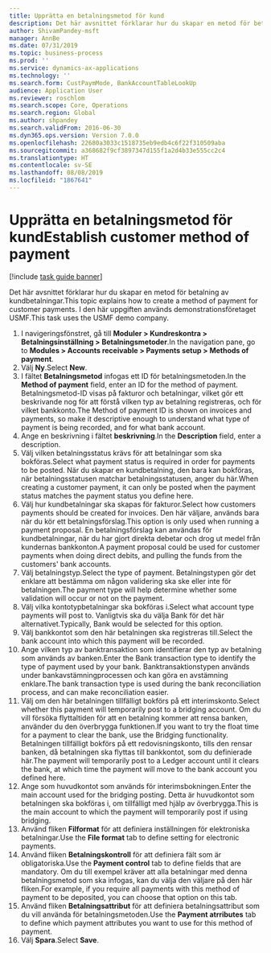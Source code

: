 ```yaml
---
title: Upprätta en betalningsmetod för kund
description: Det här avsnittet förklarar hur du skapar en metod för betalning av kundbetalningar.
author: ShivamPandey-msft
manager: AnnBe
ms.date: 07/31/2019
ms.topic: business-process
ms.prod: ''
ms.service: dynamics-ax-applications
ms.technology: ''
ms.search.form: CustPaymMode, BankAccountTableLookUp
audience: Application User
ms.reviewer: roschlom
ms.search.scope: Core, Operations
ms.search.region: Global
ms.author: shpandey
ms.search.validFrom: 2016-06-30
ms.dyn365.ops.version: Version 7.0.0
ms.openlocfilehash: 22680a3033c1518735eb9edb4c6f22f310509aba
ms.sourcegitcommit: a368682f9cf3897347d155f1a2d4b33e555cc2c4
ms.translationtype: HT
ms.contentlocale: sv-SE
ms.lasthandoff: 08/08/2019
ms.locfileid: "1867641"
---
```

# <a name="establish-customer-method-of-payment"></a><span data-ttu-id="7761b-103">Upprätta en betalningsmetod för kund</span><span class="sxs-lookup"><span data-stu-id="7761b-103">Establish customer method of payment</span></span>

[!include [task guide banner](../../includes/task-guide-banner.md)]

<span data-ttu-id="7761b-104">Det här avsnittet förklarar hur du skapar en metod för betalning av kundbetalningar.</span><span class="sxs-lookup"><span data-stu-id="7761b-104">This topic explains how to create a method of payment for customer payments.</span></span> <span data-ttu-id="7761b-105">I den här uppgiften används demonstrationsföretaget USMF.</span><span class="sxs-lookup"><span data-stu-id="7761b-105">This task uses the USMF demo company.</span></span>

1. <span data-ttu-id="7761b-106">I navigeringsfönstret, gå till **Moduler > Kundreskontra > Betalningsinställning > Betalningsmetoder**.</span><span class="sxs-lookup"><span data-stu-id="7761b-106">In the navigation pane, go to **Modules > Accounts receivable > Payments setup > Methods of payment**.</span></span>
2. <span data-ttu-id="7761b-107">Välj **Ny**.</span><span class="sxs-lookup"><span data-stu-id="7761b-107">Select **New**.</span></span>
3. <span data-ttu-id="7761b-108">I fältet  **Betalningsmetod** infogas ett ID för betalningsmetoden.</span><span class="sxs-lookup"><span data-stu-id="7761b-108">In the **Method of payment** field, enter an ID for the method of payment.</span></span> <span data-ttu-id="7761b-109">Betalningsmetod-ID visas på fakturor och betalningar, vilket gör ett beskrivande nog för att förstå vilken typ av betalning registreras, och för vilket bankkonto.</span><span class="sxs-lookup"><span data-stu-id="7761b-109">The Method of payment ID is shown on invoices and payments, so make it descriptive enough to understand what type of payment is being recorded, and for what bank account.</span></span>  
4. <span data-ttu-id="7761b-110">Ange en beskrivning i fältet **beskrivning**.</span><span class="sxs-lookup"><span data-stu-id="7761b-110">In the **Description** field, enter a description.</span></span>
5. <span data-ttu-id="7761b-111">Välj vilken betalningsstatus krävs för att betalningar som ska bokföras.</span><span class="sxs-lookup"><span data-stu-id="7761b-111">Select what payment status is required in order for payments to be posted.</span></span> <span data-ttu-id="7761b-112">När du skapar en kundbetalning, den bara kan bokföras, när betalningsstatusen matchar betalningsstatusen, anger du här.</span><span class="sxs-lookup"><span data-stu-id="7761b-112">When creating a customer payment, it can only be posted when the payment status matches the payment status you define here.</span></span>  
6. <span data-ttu-id="7761b-113">Välj hur kundbetalningar ska skapas för fakturor.</span><span class="sxs-lookup"><span data-stu-id="7761b-113">Select how customers payments should be created for invoices.</span></span> <span data-ttu-id="7761b-114">Den här väljare, används bara när du kör ett betalningsförslag.</span><span class="sxs-lookup"><span data-stu-id="7761b-114">This option is only used when running a payment proposal.</span></span> <span data-ttu-id="7761b-115">En betalningsförslag kan användas för kundbetalningar, när du har gjort direkta debetar och drog ut medel från kundernas bankkonton.</span><span class="sxs-lookup"><span data-stu-id="7761b-115">A payment proposal could be used for customer payments when doing direct debits, and pulling the funds from the customers' bank accounts.</span></span>  
7. <span data-ttu-id="7761b-116">Välj betalningstyp.</span><span class="sxs-lookup"><span data-stu-id="7761b-116">Select the type of payment.</span></span> <span data-ttu-id="7761b-117">Betalningstypen gör det enklare att bestämma om någon validering ska ske eller inte för betalningen.</span><span class="sxs-lookup"><span data-stu-id="7761b-117">The payment type will help determine whether some validation will occur or not on the payment.</span></span>  
8. <span data-ttu-id="7761b-118">Välj vilka kontotypbetalningar ska bokföras i.</span><span class="sxs-lookup"><span data-stu-id="7761b-118">Select what account type payments will post to.</span></span> <span data-ttu-id="7761b-119">Vanligtvis ska du välja Bank för det här alternativet.</span><span class="sxs-lookup"><span data-stu-id="7761b-119">Typically, Bank would be selected for this option.</span></span>  
9. <span data-ttu-id="7761b-120">Välj bankkontot som den här betalningen ska registreras till.</span><span class="sxs-lookup"><span data-stu-id="7761b-120">Select the bank account into which this payment will be recorded.</span></span>
10. <span data-ttu-id="7761b-121">Ange vilken typ av banktransaktion som identifierar den typ av betalning som används av banken.</span><span class="sxs-lookup"><span data-stu-id="7761b-121">Enter the Bank transaction type to identify the type of payment used by your bank.</span></span> <span data-ttu-id="7761b-122">Banktransaktionstypen används under bankavstämningprocessen och kan göra en avstämning enklare.</span><span class="sxs-lookup"><span data-stu-id="7761b-122">The bank transaction type is used during the bank reconciliation process, and can make reconciliation easier.</span></span>  
11. <span data-ttu-id="7761b-123">Välj om den här betalningen tillfälligt bokförs på ett interimskonto.</span><span class="sxs-lookup"><span data-stu-id="7761b-123">Select whether this payment will temporarily post to a bridging account.</span></span> <span data-ttu-id="7761b-124">Om du vill försöka flyttaltiden för att en betalning kommer att rensa banken, använder du den överbrygga funktionen.</span><span class="sxs-lookup"><span data-stu-id="7761b-124">If you want to try the float time for a payment to clear the bank, use the Bridging functionality.</span></span> <span data-ttu-id="7761b-125">Betalningen tillfälligt bokförs på ett redovisningskonto, tills den rensar banken, då betalningen ska flyttas till bankkontot, som du definierade här.</span><span class="sxs-lookup"><span data-stu-id="7761b-125">The payment will temporarily post to a Ledger account until it clears the bank, at which time the payment will move to the bank account you defined here.</span></span>  
12. <span data-ttu-id="7761b-126">Ange som huvudkontot som används för interimsbokningen.</span><span class="sxs-lookup"><span data-stu-id="7761b-126">Enter the main account used for the bridging posting.</span></span> <span data-ttu-id="7761b-127">Detta är huvudkontot som betalningen ska bokföras i, om tillfälligt med hjälp av överbrygga.</span><span class="sxs-lookup"><span data-stu-id="7761b-127">This is the main account to which the payment will temporarily post if using bridging.</span></span>  
13. <span data-ttu-id="7761b-128">Använd fliken **Filformat** för att definiera inställningen för elektroniska betalningar.</span><span class="sxs-lookup"><span data-stu-id="7761b-128">Use the **File format** tab to define setting for electronic payments.</span></span>
14. <span data-ttu-id="7761b-129">Använd fliken **Betalningskontroll** för att definiera fält som är obligatoriska.</span><span class="sxs-lookup"><span data-stu-id="7761b-129">Use the **Payment control** tab to define fields that are mandatory.</span></span> <span data-ttu-id="7761b-130">Om du till exempel kräver att alla betalningar med denna betalningsmetod som ska infogas, kan du välja den väljare på den här fliken.</span><span class="sxs-lookup"><span data-stu-id="7761b-130">For example, if you require all payments with this method of payment to be deposited, you can choose that option on this tab.</span></span>  
15. <span data-ttu-id="7761b-131">Använd fliken **Betalningsattribut** för att definiera betalningsattribut som du vill använda för betalningsmetoden.</span><span class="sxs-lookup"><span data-stu-id="7761b-131">Use the **Payment atrributes** tab to define which payment attributes you want to use for this method of payment.</span></span>
16. <span data-ttu-id="7761b-132">Välj **Spara**.</span><span class="sxs-lookup"><span data-stu-id="7761b-132">Select **Save**.</span></span>

